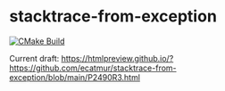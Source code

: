 # stacktrace-from-exception

[![CMake Build](https://img.shields.io/github/workflow/status/ecatmur/stacktrace-from-exception/CMake/main?label=CMake)](https://github.com/ecatmur/stacktrace-from-exception/actions?query=workflow%3Acmake+branch%3Amain)

Current draft: https://htmlpreview.github.io/?https://github.com/ecatmur/stacktrace-from-exception/blob/main/P2490R3.html
